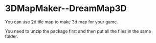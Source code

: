 # 3DMapMaker--DreamMap3D
You can use 2d tile map to make 3d map for your game.

You need to unzip the package first and then put all the files in the same folder.
